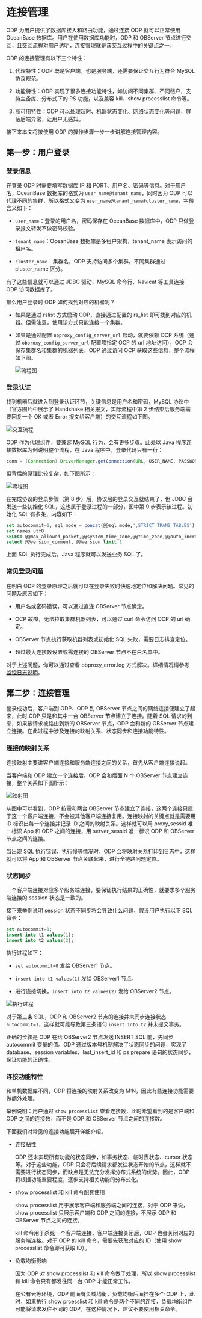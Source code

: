 # 连接管理

ODP 为用户提供了数据库接入和路由功能，通过连接 ODP 就可以正常使用 OceanBase 数据库。用户在使用数据库功能时，ODP 和 OBServer 节点进行交互，且交互流程对用户透明，连接管理就是该交互过程中的关键点之一。

ODP 的连接管理有以下三个特性：

1. 代理特性：ODP 既是客户端，也是服务端，还需要保证交互行为符合 MySQL 协议规范。

2. 功能特性：ODP 实现了很多连接功能特性，如访问不同集群、不同租户，支持主备库、分布式下的 PS 功能，以及兼容 kill、show processlist 命令等。

3. 高可用特性：ODP 可以处理超时、机器状态变化、网络状态变化等问题，屏蔽后端异常，让用户无感知。

接下来本文将按使用 ODP 的操作步骤一步一步讲解连接管理内容。

## 第一步：用户登录

### 登录信息

在登录 ODP 时需要填写数据库 IP 和 PORT、用户名、密码等信息。对于用户名，OceanBase 数据库的格式为 `user_name@tenant_name`，同时因为 ODP 可以代理不同的集群，所以格式又变为 `user_name@tenant_name#cluster_name`，字段含义如下：

* `user_name`：登录的用户名，密码保存在 OceanBase 数据库中，ODP 只做登录报文转发不做密码校验。

* `tenant_name`：OceanBase 数据库是多租户架构，tenant_name 表示访问的租户名。

* `cluster_name`：集群名，ODP 支持访问多个集群，不同集群通过 cluster_name 区分。

有了这些信息就可以通过 JDBC 驱动、MySQL 命令行、Navicat 等工具连接 ODP 访问数据库了。

那么用户登录时 ODP 如何找到对应的机器呢？

* 如果是通过 rslist 方式启动 ODP，直接通过配置的 rs_list 即可找到对应的机器。但需注意，使用该方式只能连接一个集群。

* 如果是通过配置 `obproxy_config_server_url` 启动，就要依赖 OCP 系统（通过 `obproxy_config_server_url` 配置项指定 OCP 的 url 地址访问），OCP 会保存集群名和集群的机器列表，ODP 通过访问 OCP 获取这些信息，整个流程如下图。

  ![流程图](https://obbusiness-private.oss-cn-shanghai.aliyuncs.com/doc/img/odp/V4.0.0/zh-CN/5.connection-management-01.png)

### 登录认证

找到机器后就进入到登录认证环节，关键信息是用户名和密码，MySQL 协议中（官方图片中展示了 Handshake 相关报文，实际流程中第 2 步结束后服务端需要回复一个 OK 或者 Error 报文给客户端）的交互流程如下图。

![交互流程](https://obbusiness-private.oss-cn-shanghai.aliyuncs.com/doc/img/odp/V4.0.0/zh-CN/5.connection-management-02.png)

ODP 作为代理组件，要兼容 MySQL 行为，会有更多步骤。此处以 Java 程序连接数据库为例说明整个流程，在 Java 程序中，登录代码只有一行：

```java
conn = (Connection) DriverManager.getConnection(URL, USER_NAME, PASSWORD);
```

但背后的原理比较复杂，如下图所示：

![流程图](https://obbusiness-private.oss-cn-shanghai.aliyuncs.com/doc/img/odp/V4.0.0/zh-CN/5.connection-management-03.png)

在完成协议的登录步骤（第 8 步）后，协议层的登录交互就结束了，但 JDBC 会发送一些初始化 SQL，这也属于登录过程的一部分，图中第 9 步表示该过程。初始化 SQL 有多条，内容如下：

```sql
set autocommit=1, sql_mode = concat(@@sql_mode,',STRICT_TRANS_TABLES')
set names utf8
SELECT @@max_allowed_packet,@@system_time_zone,@@time_zone,@@auto_increment_increment,@@tx_isolation AS tx_isolation,@@session.tx_read_only AS tx_read_only
select @@version_comment, @@version limit 1
```

上面 SQL 执行完成后，Java 程序就可以发送业务 SQL 了。

### 常见登录问题

在明白 ODP 的登录原理之后就可以在登录失败时快速地定位和解决问题。常见的问题及原因如下：

* 用户名或密码错误，可以通过直连 OBServer 节点确定。

* OCP 故障，无法拉取集群机器列表，可以通过 curl 命令访问 OCP 的 url 确定。

* OBServer 节点执行获取机器列表或初始化 SQL 失败，需要日志排查定位。

* 超过最大连接数设置或需连接的 OBServer 节点不在白名单中。

对于上述问题，你可以通过查看 obproxy_error.log 方式解决。详细情况请参考 [监控日志说明](9.o-m-guide/1.troubleshooting/2.log-description.md)。

## 第二步：连接管理

登录成功后，客户端到 ODP、ODP 到 OBServer 节点之间的网络连接便建立了起来，此时 ODP 只是和其中一台 OBServer 节点建立了连接。随着 SQL 请求的到来，如果该请求被路由到新的 OBServer 节点，ODP 会和新的 OBServer 节点建立连接。在此过程中涉及连接的映射关系、状态同步和连接功能特性。

### 连接的映射关系

连接映射主要讲客户端连接和服务端连接之间的关系，首先从客户端连接说起。

当客户端和 ODP 建立一个连接后，ODP 会和后面 N 个 OBServer 节点建立连接，整个关系如下图所示：

![映射图](https://obbusiness-private.oss-cn-shanghai.aliyuncs.com/doc/img/odp/V4.0.0/zh-CN/5.connection-management-04.png)

从图中可以看到，ODP 按需和两台 OBServer 节点建立了连接，这两个连接只属于这一个客户端连接，不会被其他客户端连接复用。连接映射的关键点就是需要用 ID 标识出每一个连接并记录 ID 之间的映射关系。这样就可以用 proxy_sessid 唯一标识 App 和 ODP 之间的连接，用 server_sessid 唯一标识 ODP 和 OBServer 节点之间的连接。

当出现 SQL 执行错误、执行慢等情况时，ODP 会将映射关系打印到日志中，这样就可以将 App 和 OBServer 节点关联起来，进行全链路问题定位。

### 状态同步

一个客户端连接对应多个服务端连接，要保证执行结果的正确性，就要求多个服务端连接的 session 状态是一致的。

接下来举例说明 session 状态不同步将会导致什么问题，假设用户执行以下 SQL 命令：

```sql
set autocommit=1;
insert into t1 values(1);
insert into t2 values(2);
```

执行过程如下：

* `set autocommit=0` 发给 OBServer1 节点。

* `insert into t1 values(1)` 发给 OBServer1 节点。

* 进行连接切换，`insert into t2 values(2)` 发给 OBServer2 节点。

![执行过程](https://obbusiness-private.oss-cn-shanghai.aliyuncs.com/doc/img/odp/V4.0.0/zh-CN/5.connection-management-05.png)

对于第三条 SQL，ODP 和 OBServer2 节点的连接并未同步连接状态 `autocommit=1`，这样就可能导致第三条语句 `insert into t2` 并未提交事务。

正确的步骤是 ODP 在给 OBServer2 节点发送 INSERT SQL 前，先同步 autocommit 变量的值。ODP 通过版本号机制解决了状态同步的问题，实现了 database、session variables、last_insert_id 和 ps prepare 语句的状态同步，保证功能的正确性。

### 连接功能特性

和单机数据库不同，ODP 将连接的映射关系改变为 M:N，因此有些连接功能需要做额外处理。

举例说明：用户通过 `show processlist` 查看连接数，此时希望看到的是客户端和 ODP 之间的连接数，而不是 ODP 和 OBServer 节点之间的连接数。

下面我们对常见的连接功能展开详细介绍。

* 连接粘性

  ODP 还未实现所有功能的状态同步，如事务状态、临时表状态、cursor 状态等。对于这些功能，ODP 只会将后续请求都发往状态开始的节点，这样就不需要进行状态同步，而缺点是无法充分发挥分布式系统的优势。因此，ODP 将根据功能重要程度，逐步支持相关功能的分布式化。

* show processlist 和 kill 命令配套使用

  show processlist 用于展示客户端和服务端之间的连接，对于 ODP 来说，show processlist 只展示客户端和 ODP 之间的连接，不展示 ODP 和 OBServer 节点之间的连接。
  
  kill 命令用于杀死一个客户端连接，客户端连接关闭后，ODP 也会关闭对应的服务端连接。对于 ODP 的 kill 命令，需要先获取对应的 ID（使用 show processlist 命令即可获取 ID）。

* 负载均衡影响
  
  因为 ODP 对 show processlist 和 kill 命令做了处理，所以 show processlist 和 kill 命令只有都发往同一台 ODP 才能正常工作。
  
  在公有云等环境，ODP 前面有负载均衡，负载均衡后面挂在多个 ODP 上，此时，如果执行 show prcesslist 和 kill 命令是两个不同的连接，负载均衡组件可能将请求发往不同的 ODP，在这种情况下，建议不要使用相关命令。
